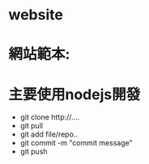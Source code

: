 # website
# 網站範本:
# 主要使用nodejs開發
- git clone http://....
- git pull 
- git add file/repo..
- git commit -m "commit message"
- git push

